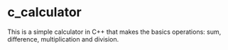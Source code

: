 # c_calculator
This is a simple calculator in C++ that makes the basics operations: sum, difference, multiplication and division.
